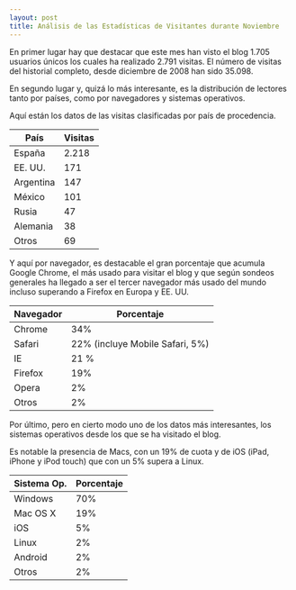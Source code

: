 ```yaml
---
layout: post
title: Análisis de las Estadísticas de Visitantes durante Noviembre
---
```


En primer lugar hay que destacar que este mes han visto el blog 1.705 usuarios únicos los cuales ha realizado 2.791 visitas. El número de visitas del historial completo, desde diciembre de 2008 han sido 35.098.

En segundo lugar y, quizá lo más interesante, es la distribución de lectores tanto por países, como por navegadores y sistemas operativos.

Aquí están los datos de las visitas clasificadas por país de procedencia.

<table>
	<thead>
		<tr>
			<th>País</th>
			<th>Visitas</th>
		</tr>
	</thead>
	<tbody>
		<tr>
			<td>España</td>
			<td>2.218</td>
		</tr>
		<tr>
			<td>EE. UU.</td>
			<td>171</td>
		</tr>
		<tr>
			<td>Argentina</td>
			<td>147</td>
		</tr>
		<tr>
			<td>México</td>
			<td>101</td>
		</tr>
		<tr>
			<td>Rusia</td>
			<td>47</td>
		</tr>
		<tr>
			<td>Alemania</td>
			<td>38</td>
		</tr>
		<tr>
			<td>Otros</td>
			<td>69</td>
		</tr>
	</tbody>
</table>

Y aquí por navegador, es destacable el gran porcentaje que acumula Google Chrome, el más usado para visitar el blog y que según sondeos generales ha llegado a ser el tercer navegador más usado del mundo incluso superando a Firefox en Europa y EE. UU.

<table>
	<thead>
		<tr>
			<th>Navegador</th>
			<th>Porcentaje</th>
		</tr>
	</thead>
	<tbody>
		<tr>
			<td>Chrome</td>
			<td>34%</td>
		</tr>
		<tr>
			<td>Safari</td>
			<td>22% (incluye Mobile Safari, 5%)</td>
		</tr>
		<tr>
			<td>IE</td>
			<td>21 %</td>
		</tr>
		<tr>
			<td>Firefox</td>
			<td>19%</td>
		</tr>
		<tr>
			<td>Opera</td>
			<td>2%</td>
		</tr>
		<tr>
			<td>Otros</td>
			<td>2%</td>
		</tr>
	</tbody>
</table>

Por último, pero en cierto modo uno de los datos más interesantes, los sistemas operativos desde los que se ha visitado el blog.

Es notable la presencia de Macs, con un 19% de cuota y de iOS (iPad, iPhone y iPod touch) que con un 5% supera a Linux.

<table>
	<thead>
		<tr>
			<th>Sistema Op.</th>
			<th>Porcentaje</th>
		</tr>
	</thead>
	<tbody>
		<tr>
			<td>Windows</td>
			<td>70%</td>
		</tr>
		<tr>
			<td>Mac OS X</td>
			<td>19%</td>
		</tr>
		<tr>
			<td>iOS</td>
			<td>5%</td>
		</tr>
		<tr>
			<td>Linux</td>
			<td>2%</td>
		</tr>
		<tr>
			<td>Android</td>
			<td>2%</td>
		</tr>
		<tr>
			<td>Otros</td>
			<td>2%</td>
		</tr>
	</tbody>
</table>
